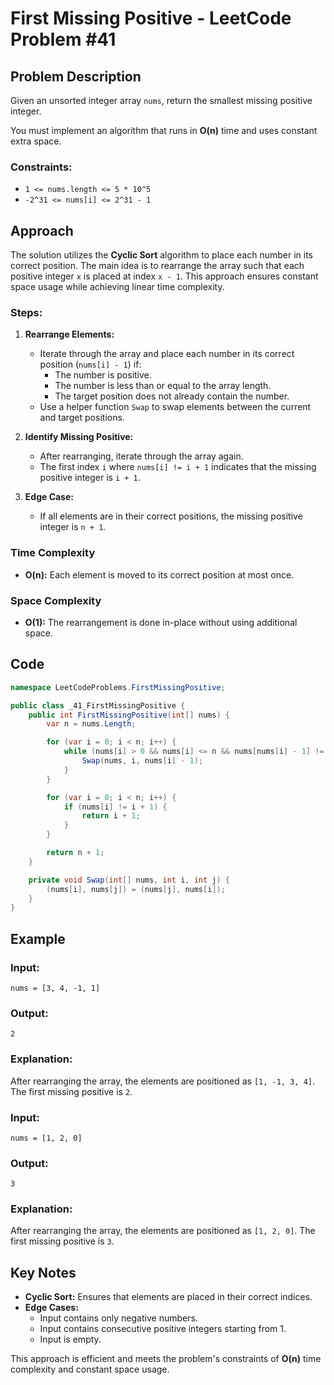 # First Missing Positive - LeetCode Problem #41

## Problem Description
Given an unsorted integer array `nums`, return the smallest missing positive integer.

You must implement an algorithm that runs in **O(n)** time and uses constant extra space.

### Constraints:
- `1 <= nums.length <= 5 * 10^5`
- `-2^31 <= nums[i] <= 2^31 - 1`

## Approach
The solution utilizes the **Cyclic Sort** algorithm to place each number in its correct position. The main idea is to rearrange the array such that each positive integer `x` is placed at index `x - 1`. This approach ensures constant space usage while achieving linear time complexity.

### Steps:
1. **Rearrange Elements:**
   - Iterate through the array and place each number in its correct position (`nums[i] - 1`) if:
     - The number is positive.
     - The number is less than or equal to the array length.
     - The target position does not already contain the number.
   - Use a helper function `Swap` to swap elements between the current and target positions.

2. **Identify Missing Positive:**
   - After rearranging, iterate through the array again.
   - The first index `i` where `nums[i] != i + 1` indicates that the missing positive integer is `i + 1`.

3. **Edge Case:**
   - If all elements are in their correct positions, the missing positive integer is `n + 1`.

### Time Complexity
- **O(n):** Each element is moved to its correct position at most once.

### Space Complexity
- **O(1):** The rearrangement is done in-place without using additional space.

## Code
```csharp
namespace LeetCodeProblems.FirstMissingPositive;

public class _41_FirstMissingPositive {
    public int FirstMissingPositive(int[] nums) {
        var n = nums.Length;

        for (var i = 0; i < n; i++) {
            while (nums[i] > 0 && nums[i] <= n && nums[nums[i] - 1] != nums[i]) {
                Swap(nums, i, nums[i] - 1);
            }
        }

        for (var i = 0; i < n; i++) {
            if (nums[i] != i + 1) {
                return i + 1;
            }
        }

        return n + 1;
    }

    private void Swap(int[] nums, int i, int j) {
        (nums[i], nums[j]) = (nums[j], nums[i]);
    }
}
```

## Example
### Input:
```plaintext
nums = [3, 4, -1, 1]
```

### Output:
```plaintext
2
```

### Explanation:
After rearranging the array, the elements are positioned as `[1, -1, 3, 4]`. The first missing positive is `2`.

### Input:
```plaintext
nums = [1, 2, 0]
```

### Output:
```plaintext
3
```

### Explanation:
After rearranging the array, the elements are positioned as `[1, 2, 0]`. The first missing positive is `3`.

## Key Notes
- **Cyclic Sort:** Ensures that elements are placed in their correct indices.
- **Edge Cases:**
  - Input contains only negative numbers.
  - Input contains consecutive positive integers starting from 1.
  - Input is empty.

This approach is efficient and meets the problem's constraints of **O(n)** time complexity and constant space usage.

